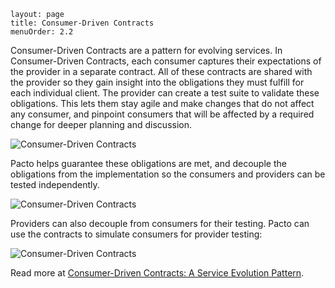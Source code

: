 ```
layout: page
title: Consumer-Driven Contracts
menuOrder: 2.2
```
Consumer-Driven Contracts are a pattern for evolving services.  In Consumer-Driven Contracts, each consumer captures their expectations of the provider in a separate contract.  All of these contracts are shared with the provider so they gain insight into the obligations they must fulfill for each individual client.  The provider can create a test suite to validate these obligations.  This lets them stay agile and make changes that do not affect any consumer, and pinpoint consumers that will be affected by a required change for deeper planning and discussion.

![Consumer-Driven Contracts](/images/cdc.png 'Consumer-Driven Contracts')

Pacto helps guarantee these obligations are met, and decouple the obligations from the implementation so the consumers and providers can be tested independently.

![Consumer-Driven Contracts](/images/cdc-stub.png 'Consumer-Driven Contracts')

Providers can also decouple from consumers for their testing.  Pacto can use the contracts to simulate consumers for provider testing:

![Consumer-Driven Contracts](/images/cdc-simulate.png 'Consumer-Driven Contracts')

Read more at [Consumer-Driven Contracts: A Service Evolution Pattern](http://martinfowler.com/articles/consumerDrivenContracts.html).
